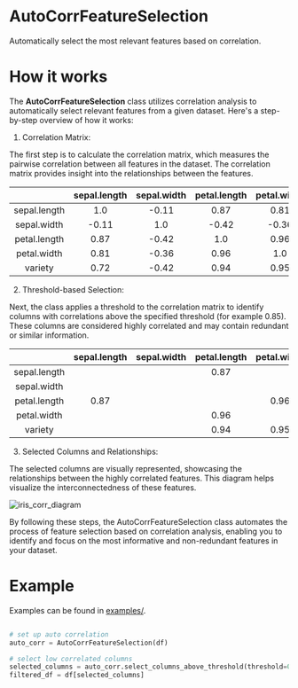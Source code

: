# AutoCorrFeatureSelection

Automatically select the most relevant features based on correlation.


# How it works

The __AutoCorrFeatureSelection__ class utilizes correlation analysis to automatically select relevant features from a given dataset. Here's a step-by-step overview of how it works:

1. Correlation Matrix:

The first step is to calculate the correlation matrix, which measures the pairwise correlation between all features in the dataset. The correlation matrix provides insight into the relationships between the features.


|              | sepal.length | sepal.width | petal.length | petal.width | variety |
|:------------:|:------------:|:-----------:|:------------:|:-----------:|:-------:|
| sepal.length |      1.0     |    -0.11    |     0.87     |     0.81    |   0.72  |
|  sepal.width |     -0.11    |     1.0     |     -0.42    |    -0.36    |  -0.42  |
| petal.length |     0.87     |    -0.42    |      1.0     |     0.96    |   0.94  |
|  petal.width |     0.81     |    -0.36    |     0.96     |     1.0     |   0.95  |
|    variety   |     0.72     |    -0.42    |     0.94     |     0.95    |   1.0   |


2. Threshold-based Selection:

Next, the class applies a threshold to the correlation matrix to identify columns with correlations above the specified threshold (for example 0.85). These columns are considered highly correlated and may contain redundant or similar information.


|              | sepal.length | sepal.width | petal.length | petal.width | variety |
|:------------:|:------------:|:-----------:|:------------:|:-----------:|:-------:|
| sepal.length |              |             |     0.87     |             |         |
|  sepal.width |              |             |              |             |         |
| petal.length |     0.87     |             |              |     0.96    |   0.94  |
|  petal.width |              |             |     0.96     |             |   0.95  |
|    variety   |              |             |     0.94     |     0.95    |         |


3. Selected Columns and Relationships:

The selected columns are visually represented, showcasing the relationships between the highly correlated features. This diagram helps visualize the interconnectedness of these features.

![iris_corr_diagram](resources/img/iris_corr_diagram.png)

By following these steps, the AutoCorrFeatureSelection class automates the process of feature selection based on correlation analysis, enabling you to identify and focus on the most informative and non-redundant features in your dataset.


# Example

Examples can be found in [examples/](examples/).

```python

# set up auto correlation
auto_corr = AutoCorrFeatureSelection(df)

# select low correlated columns
selected_columns = auto_corr.select_columns_above_threshold(threshold=0.85)
filtered_df = df[selected_columns]

```
